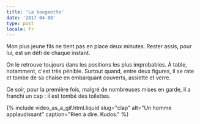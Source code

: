 ```yaml
---
title: 'La bougeotte'
date: '2017-04-08'
type: post
locale: fr
---
```


Mon plus jeune fils ne tient pas en place deux minutes. Rester assis, pour lui, est un défi de chaque instant.

<!-- more -->

On le retrouve toujours dans les positions les plus improbables. À table, notamment, c'est très pénible. Surtout quand, entre deux figures, il se rate et tombe de sa chaise en embarquant couverts, assiette et verre.

Ce soir, pour la première fois, malgré de nombreuses mises en garde, il a franchi un cap : il est tombé des toilettes.

{% include video_as_a_gif.html.liquid
slug="clap"
alt="Un homme applaudissant"
caption="Rien à dire. Kudos."
%}

